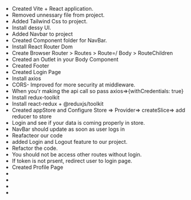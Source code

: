 - Created Vite + React application.
- Removed unnessary file from project.
- Added Tailwind Css to project.
- Install dessy UI.
- Added Navbar to project
- Created Component folder for NavBar.
- Install React Router Dom
- Create Browser Router > Routes > Route=/ Body > RouteChildren
- Created an Outlet in your Body Component
- Created Footer
- Created Login Page
- Install axios
- CORS- Improved for more security at middleware.
- When you'r making the api call so pass axios=>{withCredentials: true}
- Install redux-toolkit
- Install react-redux + @reduxjs/toolkit
- Created appStore and Configure Store => Provider=> createSlice=> add reducer to store
- Login and see if your data is coming properly in store.
- NavBar should update as soon as user logs in
- Reafacteor our code
- added Login and Logout feature to our project.
- Refactor the code.
- You should not be access other routes without login.
- If token is not prsent, redirect user to login page.
- Created Profile Page
-
-
-
-
